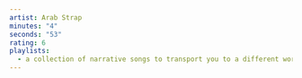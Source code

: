 ```yaml
---
artist: Arab Strap
minutes: "4"
seconds: "53"
rating: 6
playlists:
  - a collection of narrative songs to transport you to a different world
---
```

